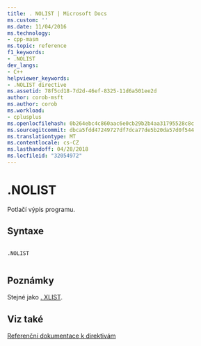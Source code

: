 ```yaml
---
title: . NOLIST | Microsoft Docs
ms.custom: ''
ms.date: 11/04/2016
ms.technology:
- cpp-masm
ms.topic: reference
f1_keywords:
- .NOLIST
dev_langs:
- C++
helpviewer_keywords:
- .NOLIST directive
ms.assetid: 78f5cd18-7d2d-46ef-8325-11d6a501ee2d
author: corob-msft
ms.author: corob
ms.workload:
- cplusplus
ms.openlocfilehash: 0b264ebc4c860aac6e0cb29b2b4aa31795528c8c
ms.sourcegitcommit: dbca5fdd47249727df7dca77de5b20da57d0f544
ms.translationtype: MT
ms.contentlocale: cs-CZ
ms.lasthandoff: 04/28/2018
ms.locfileid: "32054972"
---
```

# <a name="nolist"></a>.NOLIST
Potlačí výpis programu.  
  
## <a name="syntax"></a>Syntaxe  
  
```  
  
.NOLIST  
  
```  
  
## <a name="remarks"></a>Poznámky  
 Stejné jako [. XLIST](../../assembler/masm/dot-xlist.md).  
  
## <a name="see-also"></a>Viz také  
 [Referenční dokumentace k direktivám](../../assembler/masm/directives-reference.md)